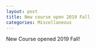 ```yaml
---
layout: post
title: New course open 2019 Fall
categories: Miscellaneous
---
```


New Course opened 2019 Fall!